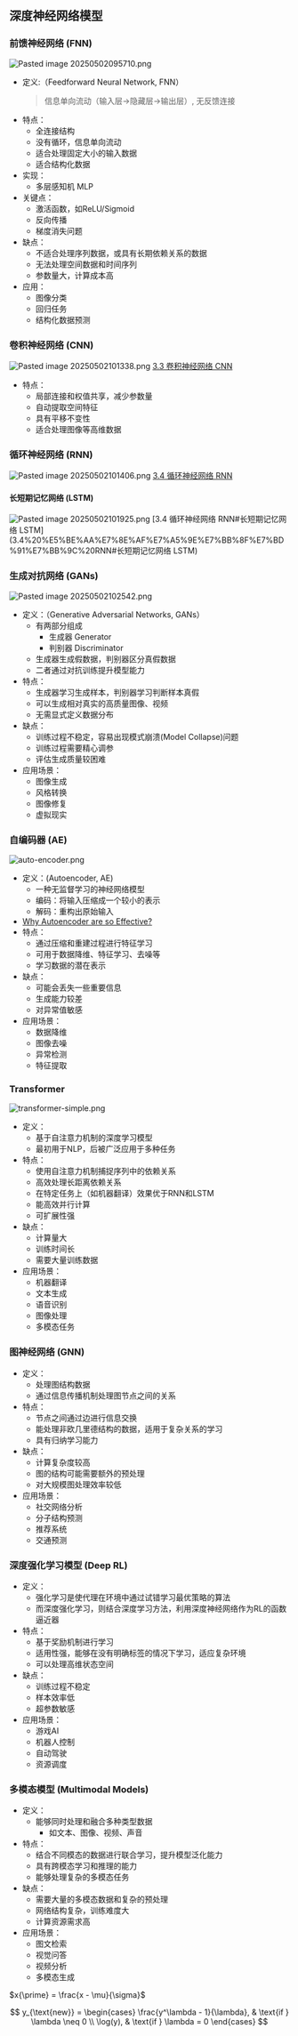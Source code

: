 
## 深度神经网络模型
### 前馈神经网络 (FNN)
![Pasted image 20250502095710.png](../images/Pasted%20image%2020250502095710.png)
- 定义:（Feedforward Neural Network, FNN）
	> 信息单向流动（输入层→隐藏层→输出层）, 无反馈连接
- 特点：
	- 全连接结构
	- 没有循环，信息单向流动
	- 适合处理固定大小的输入数据
	- 适合结构化数据
- 实现：
	- 多层感知机 MLP
- 关键点：
	- 激活函数，如ReLU/Sigmoid
	- 反向传播
	- 梯度消失问题
- 缺点：
	- 不适合处理序列数据，或具有长期依赖关系的数据
	- 无法处理空间数据和时间序列
	- 参数量大，计算成本高
- 应用：
	- 图像分类
	- 回归任务
	- 结构化数据预测

### 卷积神经网络 (CNN)
![Pasted image 20250502101338.png](../images/Pasted%20image%2020250502101338.png)
[3.3 卷积神经网络 CNN](3.3%20%E5%8D%B7%E7%A7%AF%E7%A5%9E%E7%BB%8F%E7%BD%91%E7%BB%9C%20CNN)
- 特点：
	- 局部连接和权值共享，减少参数量
	- 自动提取空间特征
	- 具有平移不变性
	- 适合处理图像等高维数据

### 循环神经网络 (RNN)
![Pasted image 20250502101406.png](../images/Pasted%20image%2020250502101406.png)
[3.4 循环神经网络 RNN](3.4%20%E5%BE%AA%E7%8E%AF%E7%A5%9E%E7%BB%8F%E7%BD%91%E7%BB%9C%20RNN)

#### 长短期记忆网络 (LSTM)
![Pasted image 20250502101925.png](../images/Pasted%20image%2020250502101925.png)
[3.4 循环神经网络 RNN#长短期记忆网络 LSTM](3.4%20%E5%BE%AA%E7%8E%AF%E7%A5%9E%E7%BB%8F%E7%BD%91%E7%BB%9C%20RNN#长短期记忆网络 LSTM)

### 生成对抗网络 (GANs)
![Pasted image 20250502102542.png](../images/Pasted%20image%2020250502102542.png)
- 定义：（Generative Adversarial Networks, GANs）
	- 有两部分组成
		- 生成器 Generator
		- 判别器 Discriminator
	- 生成器生成假数据，判别器区分真假数据
	- 二者通过对抗训练提升模型能力
- 特点：
	- 生成器学习生成样本，判别器学习判断样本真假
	- 可以生成相对真实的高质量图像、视频
	- 无需显式定义数据分布
- 缺点：
	- 训练过程不稳定，容易出现模式崩溃(Model Collapse)问题
	- 训练过程需要精心调参
	- 评估生成质量较困难
- 应用场景：
	- 图像生成
	- 风格转换
	- 图像修复
	- 虚拟现实

### 自编码器 (AE)
![auto-encoder.png](../images/auto-encoder.png)
- 定义：(Autoencoder, AE)
	- 一种无监督学习的神经网络模型
	- 编码：将输入压缩成一个较小的表示
	- 解码：重构出原始输入
- [Why Autoencoder are so Effective?](https://www.saberhq.com/blog/autoencoders)
- 特点：
	- 通过压缩和重建过程进行特征学习
	- 可用于数据降维、特征学习、去噪等
	- 学习数据的潜在表示
- 缺点：
	- 可能会丢失一些重要信息
	- 生成能力较差
	- 对异常值敏感
- 应用场景：
	- 数据降维
	- 图像去噪
	- 异常检测
	- 特征提取
	
### Transformer
![transformer-simple.png](../images/transformer-simple.png)
- 定义：
	- 基于自注意力机制的深度学习模型
	- 最初用于NLP，后被广泛应用于多种任务
- 特点：
	- 使用自注意力机制捕捉序列中的依赖关系
	- 高效处理长距离依赖关系
	- 在特定任务上（如机器翻译）效果优于RNN和LSTM
	- 能高效并行计算
	- 可扩展性强
- 缺点：
	- 计算量大
	- 训练时间长
	- 需要大量训练数据
- 应用场景：
	- 机器翻译
	- 文本生成
	- 语音识别
	- 图像处理
	- 多模态任务

### 图神经网络 (GNN)
- 定义：
	- 处理图结构数据
	- 通过信息传播机制处理图节点之间的关系
- 特点：
	- 节点之间通过边进行信息交换
	- 能处理非欧几里德结构的数据，适用于复杂关系的学习
	- 具有归纳学习能力
- 缺点：
	- 计算复杂度较高
	- 图的结构可能需要额外的预处理
	- 对大规模图处理效率较低
- 应用场景：
	- 社交网络分析
	- 分子结构预测
	- 推荐系统
	- 交通预测

### 深度强化学习模型 (Deep RL)
- 定义：
	- 强化学习是使代理在环境中通过试错学习最优策略的算法
	- 而深度强化学习，则结合深度学习方法，利用深度神经网络作为RL的函数逼近器
- 特点：
	- 基于奖励机制进行学习
	- 适用性强，能够在没有明确标签的情况下学习，适应复杂环境
	- 可以处理高维状态空间
- 缺点：
	- 训练过程不稳定
	- 样本效率低
	- 超参数敏感
- 应用场景：
	- 游戏AI
	- 机器人控制
	- 自动驾驶
	- 资源调度
	
### 多模态模型 (Multimodal Models)
- 定义：
	- 能够同时处理和融合多种类型数据
		- 如文本、图像、视频、声音
- 特点：
	- 结合不同模态的数据进行联合学习，提升模型泛化能力
	- 具有跨模态学习和推理的能力
	- 能够处理复杂的多模态任务
- 缺点：
	- 需要大量的多模态数据和复杂的预处理
	- 网络结构复杂，训练难度大
	- 计算资源需求高
- 应用场景：
	- 图文检索
	- 视觉问答
	- 视频分析
	- 多模态生成

$x{\prime} = \frac{x - \mu}{\sigma}$

$$
y_{\text{new}} = 
\begin{cases} 
\frac{y^\lambda - 1}{\lambda}, & \text{if } \lambda \neq 0 \\ 
\log(y), & \text{if } \lambda = 0 
\end{cases}
$$

